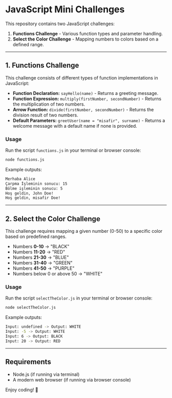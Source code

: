 # JavaScript Mini Challenges

This repository contains two JavaScript challenges:

1. **Functions Challenge** - Various function types and parameter handling.
2. **Select the Color Challenge** - Mapping numbers to colors based on a defined range.

---

## 1. Functions Challenge

This challenge consists of different types of function implementations in JavaScript:

- **Function Declaration:** `sayHello(name)` - Returns a greeting message.
- **Function Expression:** `multiply(firstNumber, secondNumber)` - Returns the multiplication of two numbers.
- **Arrow Function:** `divide(firstNumber, secondNumber)` - Returns the division result of two numbers.
- **Default Parameters:** `greetUser(name = "misafir", surname)` - Returns a welcome message with a default name if none is provided.

### Usage

Run the script `functions.js` in your terminal or browser console:

```sh
node functions.js
```

Example outputs:

```sh
Merhaba Alice
Çarpma İşleminin sonucu: 15
Bölme işleminin sonucu: 5
Hoş geldin, John Doe!
Hoş geldin, misafir Doe!
```

---

## 2. Select the Color Challenge

This challenge requires mapping a given number (0-50) to a specific color based on predefined ranges.

- Numbers **0-10** → "BLACK"
- Numbers **11-20** → "RED"
- Numbers **21-30** → "BLUE"
- Numbers **31-40** → "GREEN"
- Numbers **41-50** → "PURPLE"
- Numbers below 0 or above 50 → "WHITE"

### Usage

Run the script `selectTheColor.js` in your terminal or browser console:

```sh
node selectTheColor.js
```

Example outputs:

```sh
Input: undefined -> Output: WHITE
Input: -5 -> Output: WHITE
Input: 6 -> Output: BLACK
Input: 20 -> Output: RED
```

---

## Requirements

- Node.js (if running via terminal)
- A modern web browser (if running via browser console)

Enjoy coding! 🚀
